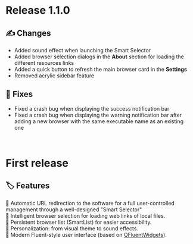 # Release 1.1.0

## ✍️ Changes

- Added sound effect when launching the Smart Selector<br>
- Added browser selection dialogs in the **About** section for loading the different resources links<br>
- Added a quick button to refresh the main browser card in the **Settings**<br>
- Removed acrylic sidebar feature<br>

## 🔧 Fixes

- Fixed a crash bug when displaying the success notification bar<br>
- Fixed a crash bug when displaying the warning notification bar after adding a new browser with the same executable name as an existing one<br>

<br>

# First release

## 🏷️ Features

💠 Automatic URL redirection to the software for a full user-controlled management through a well-designed "Smart Selector"<br>
💠 Intelligent browser selection for loading web links of local files.<br>
💠 Persistent browser list (SmartList) for easier accessibility.<br>
💠 Personalization: from visual theme to sound effects.<br>
💠 Modern Fluent-style user interface (based on [QFluentWidgets](https://github.com/zhiyiYo/PyQt-Fluent-Widgets)).